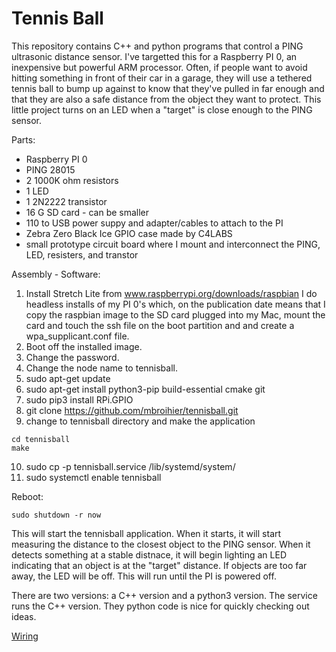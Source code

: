# Tennis Ball 

This repository contains C++ and python programs that control a PING ultrasonic distance sensor. I've targetted this for a Raspberry PI 0, an inexpensive but powerful ARM processor.  Often, if people want to avoid hitting something in front of their car in a garage, they will use a tethered tennis ball to bump up against to know that they've pulled in far enough and that they are also a safe distance from the object they want to protect. This little project turns on an LED when a "target" is close enough to the PING sensor.

Parts:
  - Raspberry PI 0 
  - PING 28015
  - 2 1000K ohm resistors
  - 1 LED
  - 1 2N2222 transistor
  - 16 G SD card - can be smaller
  - 110 to USB power suppy and adapter/cables to attach to the PI
  - Zebra Zero Black Ice GPIO case made by C4LABS
  - small prototype circuit board where I mount and interconnect the PING, LED, resisters, and transtor

Assembly - Software:
  1)  Install Stretch Lite from www.raspberrypi.org/downloads/raspbian
      I do headless installs of my PI 0's which, on the publication date
      means that I copy the raspbian image to the SD card plugged into my
      Mac, mount the card and touch the ssh file on the boot partition and
      and create a wpa_supplicant.conf file.
  2)  Boot off the installed image.
  3)  Change the password.
  4)  Change the node name to tennisball.
  5)  sudo apt-get update
  6)  sudo apt-get install python3-pip build-essential cmake git
  7)  sudo pip3 install RPi.GPIO
  8)  git clone https://github.com/mbroihier/tennisball.git
  9)  change to tennisball directory and make the application

```
cd tennisball
make
```

 10)  sudo cp -p tennisball.service /lib/systemd/system/ 
 11)  sudo systemctl enable tennisball


Reboot:
```
sudo shutdown -r now

```
This will start the tennisball application.  When it starts, it will start measuring the distance to the closest object to the PING sensor.  When it detects something at a stable distnace, it will begin lighting an LED indicating that an object is at the "target" distance.  If objects are too far away, the LED will be off.  This will run until the PI is powered off.

There are two versions: a C++ version and a python3 version.  The service runs the C++ version.  They python code is nice for quickly checking out ideas.

[Wiring](tennisball.pdf)